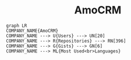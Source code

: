 <h1 align="center">AmoCRM</h1>

```mermaid
graph LR
COMPANY_NAME{AmoCRM}
COMPANY_NAME ---> U{Users} ---> UN[20]
COMPANY_NAME ---> R{Repositories} ---> RN[396]
COMPANY_NAME ---> G{Gists} ---> GN[6]
COMPANY_NAME ---> ML{Most Used<br>Languages}
```
